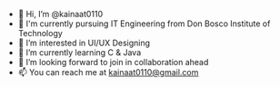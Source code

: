 - 👋 Hi, I’m @kainaat0110
- 📖 I'm currently pursuing IT Engineering from Don Bosco Institute of Technology 
- 👀 I’m interested in UI/UX Designing
- 🌱 I’m currently learning C & Java
- 💞️ I’m looking forward to join in collaboration ahead
- 📫 You can reach me at kainaat0110@gmail.com

<!---
kainaat0110/kainaat0110 is a ✨ special ✨ repository because its `README.md` (this file) appears on your GitHub profile.
You can click the Preview link to take a look at your changes.
--->
